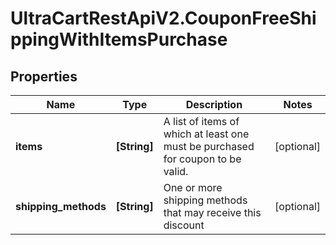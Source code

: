 # UltraCartRestApiV2.CouponFreeShippingWithItemsPurchase

## Properties
Name | Type | Description | Notes
------------ | ------------- | ------------- | -------------
**items** | **[String]** | A list of items of which at least one must be purchased for coupon to be valid. | [optional] 
**shipping_methods** | **[String]** | One or more shipping methods that may receive this discount | [optional] 


